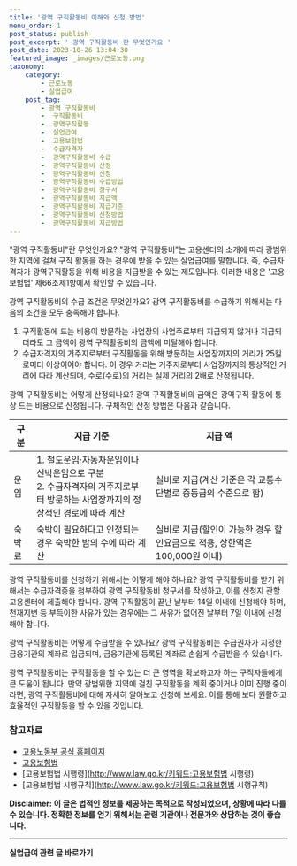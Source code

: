 ```yaml
---
title: '광역 구직활동비 이해와 신청 방법'
menu_order: 1
post_status: publish
post_excerpt: ' 광역 구직활동비 란 무엇인가요 '
post_date: 2023-10-26 13:04:30
featured_image: _images/근로노동.png
taxonomy:
    category:
        - 근로노동
        - 실업급여
    post_tag:
        - 광역 구직활동비
        -  구직활동비
        -  광역구직활동
        -  실업급여
        -  고용보험법
        -  수급자격자
        -  광역구직활동비 수급
        -  광역구직활동비 산정
        -  광역구직활동비 신청
        -  광역구직활동비 수급방법
        -  광역구직활동비 청구서
        -  광역구직활동비 지급액
        -  광역구직활동비 지급기준
        -  광역구직활동비 신청방법
        -  광역구직활동비 지급방법
---
```




"광역 구직활동비"란 무엇인가요?
"광역 구직활동비"는 고용센터의 소개에 따라 광범위한 지역에 걸쳐 구직 활동을 하는 경우에 받을 수 있는 실업급여를 말합니다. 즉, 수급자격자가 광역구직활동을 위해 비용을 지급받을 수 있는 제도입니다. 이러한 내용은 '고용보험법' 제66조제1항에서 확인할 수 있습니다.

광역 구직활동비의 수급 조건은 무엇인가요?
광역 구직활동비를 수급하기 위해서는 다음의 조건을 모두 충족해야 합니다.
1. 구직활동에 드는 비용이 방문하는 사업장의 사업주로부터 지급되지 않거나 지급되더라도 그 금액이 광역 구직활동비의 금액에 미달해야 합니다.
2. 수급자격자의 거주지로부터 구직활동을 위해 방문하는 사업장까지의 거리가 25킬로미터 이상이어야 합니다. 이 경우 거리는 거주지로부터 사업장까지의 통상적인 거리에 따라 계산되며, 수로(수로)의 거리는 실제 거리의 2배로 산정됩니다.

광역 구직활동비는 어떻게 산정되나요?
광역 구직활동비의 금액은 광역구직 활동에 통상 드는 비용으로 산정됩니다. 구체적인 산정 방법은 다음과 같습니다.

|구분|지급 기준|지급 액|
|---|---|---|
|운임|1. 철도운임·자동차운임이나 선박운임으로 구분<br>2. 수급자격자의 거주지로부터 방문하는 사업장까지의 정상적인 경로에 따라 계산|실비로 지급(계산 기준은 각 교통수단별로 중등급의 수준으로 함)|
|숙박료|숙박이 필요하다고 인정되는 경우 숙박한 밤의 수에 따라 계산|실비로 지급(할인이 가능한 경우 할인요금으로 적용, 상한액은 100,000원 이내)|

광역 구직활동비를 신청하기 위해서는 어떻게 해야 하나요?
광역 구직활동비를 받기 위해서는 수급자격증을 첨부하여 광역 구직활동비 청구서를 작성하고, 이를 신청지 관할 고용센터에 제출해야 합니다. 광역 구직활동이 끝난 날부터 14일 이내에 신청해야 하며, 천재지변 등 부득이한 사유가 있는 경우에는 그 사유가 없어진 날부터 7일 이내에 신청해야 합니다.

광역 구직활동비는 어떻게 수급받을 수 있나요?
광역 구직활동비는 수급권자가 지정한 금융기관의 계좌로 입금되며, 금융기관에 등록된 계좌로 손쉽게 수급받을 수 있습니다.

광역 구직활동비는 구직활동을 할 수 있는 더 큰 영역을 확보하고자 하는 구직자들에게 큰 도움이 됩니다. 만약 광범위한 지역에 걸친 구직활동을 계획 중이거나 이미 진행 중이라면, 광역 구직활동비에 대해 자세히 알아보고 신청해 보세요. 이를 통해 보다 원활하고 효율적인 구직활동을 할 수 있을 것입니다.

### 참고자료
- [고용노동부 공식 홈페이지](http://www.moel.go.kr/)
- [고용보험법](http://www.law.go.kr/키워드:고용보험법)
- [고용보험법 시행령](http://www.law.go.kr/키워드:고용보험법 시행령)
- [고용보험법 시행규칙](http://www.law.go.kr/키워드:고용보험법 시행규칙)

**Disclaimer: 이 글은 법적인 정보를 제공하는 목적으로 작성되었으며, 상황에 따라 다를 수 있습니다. 정확한 정보를 얻기 위해서는 관련 기관이나 전문가와 상담하는 것이 좋습니다.**
<!-- wp:separator -->
<hr class="wp-block-separator has-alpha-channel-opacity"/>
<!-- /wp:separator -->

<!-- wp:group {"backgroundColor":"base","layout":{"type":"constrained"}} -->
<div class="wp-block-group has-base-background-color has-background"><!-- wp:paragraph {"align":"center","fontSize":"medium"} -->
<p class="has-text-align-center has-large-font-size"><strong>실업급여 관련 글 바로가기</strong></p>
<!-- /wp:paragraph -->


<!-- wp:latest-posts
{"categories":[{"id":10977,"count":19,"description":"","link":"https://uknowlaw.com/category/%ec%8b%a4%ec%97%85%ea%b8%89%ec%97%ac/","name":"실업급여","slug":"실업급여","taxonomy":"category","parent":0,"meta":[],"_links":{"self":[{"href":"https://uknowlaw.com/wp-json/wp/v2/categories/10977"}],"collection":[{"href":"https://uknowlaw.com/wp-json/wp/v2/categories"}],"about":[{"href":"https://uknowlaw.com/wp-json/wp/v2/taxonomies/category"}],"wp:post_type":[{"href":"https://uknowlaw.com/wp-json/wp/v2/posts?categories=10977"}],"curies":[{"name":"wp","href":"https://api.w.org/{rel}","templated":true}]}}],"postsToShow":100,"excerptLength":28,"postLayout":"grid","columns":2,"featuredImageAlign":"left","featuredImageSizeSlug":"large","fontSize":18px} /--></div>
<!-- /wp:group -->